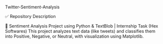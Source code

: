 Twitter-Sentiment-Analysis

✅ Repository Description

🚀 Sentiment Analysis Project using Python & TextBlob | Internship Task (Hex Softwares)
This project analyzes text data (like tweets) and classifies them into Positive, Negative, or Neutral, with visualization using Matplotlib.
